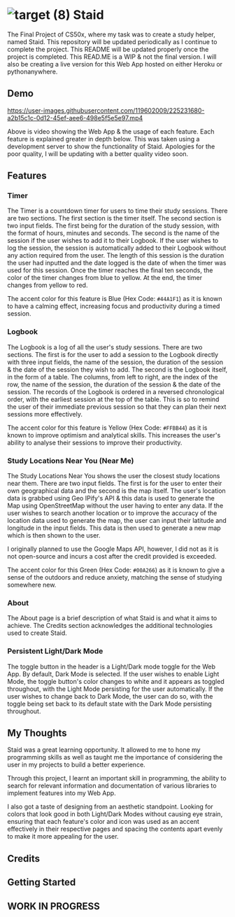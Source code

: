 # ![target (8)](https://user-images.githubusercontent.com/119602009/224983565-4dcba114-8cf2-4ddf-8f36-4c239df2bb0f.svg) Staid

The Final Project of CS50x, where my task was to create a study helper, named Staid. This repository will be updated periodically as I continue to complete the project. This README will be updated properly once the project is completed. This READ.ME is a WIP & not the final version. I will also be creating a live version for this Web App hosted on either Heroku or pythonanywhere.

## Demo

https://user-images.githubusercontent.com/119602009/225231680-a2b15c1c-0d12-45ef-aee6-498e5f5e5e97.mp4

Above is video showing the Web App & the usage of each feature. Each feature is explained greater in depth below. This was taken using a development server to show the functionality of Staid. Apologies for the poor quality, I will be updating with a better quality video soon.

## Features

### Timer
The Timer is a countdown timer for users to time their study sessions. There are two sections. The first section is the timer itself. The second section is two input fields. The first being for the duration of the study session, with the format of hours, minutes and seconds. The second is the name of the session if the user wishes to add it to their Logbook. If the user wishes to log the session, the session is automatically added to their Logbook without any action required from the user. The length of this session is the duration the user had inputted and the date logged is the date of when the timer was used for this session.
Once the timer reaches the final ten seconds, the color of the timer changes from blue to yellow. At the end, the timer changes from yellow to red.

The accent color for this feature is Blue (Hex Code: `#44A1F1`) as it is known to have a calming effect, increasing focus and productivity during a timed session.
 
### Logbook
The Logbook is a log of all the user's study sessions. There are two sections. The first is for the user to add a session to the Logbook directly with three input fields, the name of the session, the duration of the session & the date of the session they wish to add. The second is the Logbook itself, in the form of a table. The columns, from left to right, are the index of the row, the name of the session, the duration of the session & the date of the session. The records of the Logbook is ordered in a reversed chronological order, with the earliest session at the top of the table. This is so to remind the user of their immediate previous session so that they can plan their next sessions more effectively.

The accent color for this feature is Yellow (Hex Code: `#FFBB44`) as it is known to improve optimism and analytical skills. This increases the user's ability to analyse their sessions to improve their productivity. 

### Study Locations Near You (Near Me)
The Study Locations Near You shows the user the closest study locations near them. There are two input fields. The first is for the user to enter their own geographical data and the second is the map itself. The user's location data is grabbed using Geo IPify's API & this data is used to generate the Map using OpenStreetMap without the user having to enter any data. If the user wishes to search another location or to improve the accuracy of the location data used to generate the map, the user can input their latitude and longitude in the input fields. This data is then used to generate a new map which is then shown to the user. 

I originally planned to use the Google Maps API, however, I did not as it is not open-source and incurs a cost after the credit provided is exceeded.

The accent color for this Green (Hex Code: `#00A266`) as it is known to give a sense of the outdoors and reduce anxiety, matching the sense of studying somewhere new.

### About
The About page is a brief description of what Staid is and what it aims to achieve. The Credits section acknowledges the additional technologies used to create Staid.

### Persistent Light/Dark Mode 
The toggle button in the header is a Light/Dark mode toggle for the Web App. By default, Dark Mode is selected. If the user wishes to enable Light Mode, the toggle button's color changes to white and it appears as toggled throughout, with the Light Mode persisting for the user automatically. If the user wishes to change back to Dark Mode, the user can do so, with the toggle being set back to its default state with the Dark Mode persisting throughout. 

## My Thoughts

Staid was a great learning opportunity. It allowed to me to hone my programming skills as well as taught me the importance of considering the user  in my projects to build a better experience.

Through this project, I learnt an important skill in programming, the ability to search for relevant information and documentation of various libraries to implement features into my Web App.

I also got a taste of designing from an aesthetic standpoint. Looking for colors that look good in both Light/Dark Modes without causing eye strain, ensuring that each feature's color and icon was used as an accent effectively in their respective pages and spacing the contents apart evenly to make it more appealing for the user.

## Credits

## Getting Started

## WORK IN PROGRESS
